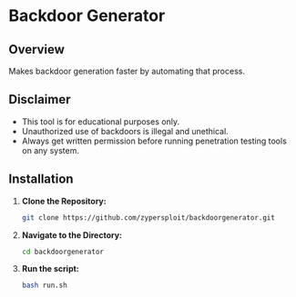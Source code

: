 # Backdoor Generator

## **Overview**

 Makes backdoor generation faster by automating that process.

## **Disclaimer**

- This tool is for educational purposes only.
- Unauthorized use of backdoors is illegal and unethical.
- Always get written permission before running penetration testing tools on any system.

## **Installation**

1. **Clone the Repository:**

   ```bash
   git clone https://github.com/zypersploit/backdoorgenerator.git
   ```
   
2. **Navigate to the Directory:**

   ```bash
   cd backdoorgenerator
   ```

3. **Run the script:**
   ```bash
   bash run.sh
   ```
